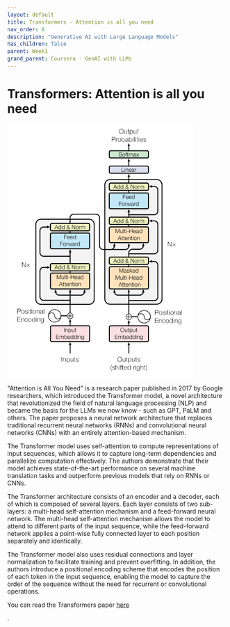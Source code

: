 ```yaml
---
layout: default
title: Transformers - Attention is all you need
nav_order: 6
description: "Generative AI with Large Language Models"
has_children: false
parent: Week1
grand_parent: Coursera - GenAI with LLMs 
---
```


# Transformers: Attention is all you need

![Alt text](images/idP8oaT2QPK8TAdEt6WYEg_41e77abe4ea6457e9706e0c4fa379ff1_image.png)

"Attention is All You Need" is a research paper published in 2017 by Google researchers, which introduced the Transformer model, a novel architecture that revolutionized the field of natural language processing (NLP) and became the basis for the LLMs we  now know - such as GPT, PaLM and others. The paper proposes a neural network architecture that replaces traditional recurrent neural networks (RNNs) and convolutional neural networks (CNNs) with an entirely attention-based mechanism. 

The Transformer model uses self-attention to compute representations of input sequences, which allows it to capture long-term dependencies and parallelize computation effectively. The authors demonstrate that their model achieves state-of-the-art performance on several machine translation tasks and outperform previous models that rely on RNNs or CNNs.

The Transformer architecture consists of an encoder and a decoder, each of which is composed of several layers. Each layer consists of two sub-layers: a multi-head self-attention mechanism and a feed-forward neural network. The multi-head self-attention mechanism allows the model to attend to different parts of the input sequence, while the feed-forward network applies a point-wise fully connected layer to each position separately and identically. 

The Transformer model also uses residual connections and layer normalization to facilitate training and prevent overfitting. In addition, the authors introduce a positional encoding scheme that encodes the position of each token in the input sequence, enabling the model to capture the order of the sequence without the need for recurrent or convolutional operations.

You can read the Transformers paper 
<a href="https://arxiv.org/abs/1706.03762">here</a>

.